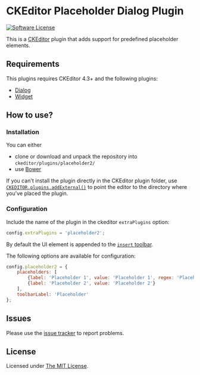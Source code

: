 # CKEditor Placeholder Dialog Plugin

[![Software License](https://img.shields.io/badge/license-MIT-brightgreen.svg?style=flat-square)](LICENSE)

This is a [CKEditor](http://ckeditor.com/) plugin that adds support for predefined placeholder elements.

## Requirements

This plugins requires CKEditor 4.3+ and the following plugins:

* [Dialog](http://ckeditor.com/addon/dialog)
* [Widget](http://ckeditor.com/addon/widget)

## How to use?

### Installation

You can either

* clone or download and unpack the repository into `ckeditor/plugins/placeholder2/`
* use [Bower](http://bower.io)

If you can't install the plugin directly in the CKEditor plugin folder, use 
[`CKEDITOR.plugins.addExternal()`](http://docs.ckeditor.com/#!/api/CKEDITOR.resourceManager-method-addExternal) to 
point the editor to the directory where you've placed the plugin.

### Configuration

Include the name of the plugin in the ckeditor `extraPlugins` option:

```js
config.extraPlugins = 'placeholder2';
```

By default the UI element is appended to the [`insert` toolbar](http://docs.ckeditor.com/#!/guide/dev_toolbar).

The following options are available for configuration:

```js
config.placeholder2 = {
    placeholders: [
        {label: 'Placeholder 1', value: 'Placeholder 1', regex: 'Placeholder 1(\syear=1)?'},
        {label: 'Placeholder 2', value: 'Placeholder 2'}
    ],
    toolbarLabel: 'Placeholder'
};
```

## Issues

Please use the [issue tracker](https://github.com/tongtoanbs/placeholder-dialog/issues) to report problems.

## License

Licensed under [The MIT License](http://www.opensource.org/licenses/mit-license.php).